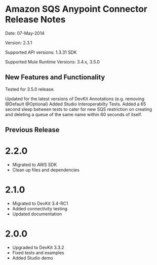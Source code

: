 Amazon SQS Anypoint Connector Release Notes
==========================================

Date: 07-May-2014

Version: 2.3.1

Supported API versions: 1.3.31 SDK

Supported Mule Runtime Versions: 3.4.x, 3.5.0

New Features and Functionality
------------------------------

Tested for 3.5.0 release.

Updated for the latest versions of DevKit Annotations (e.g. removing @Default @Optional)
Added Studio Interoperabilty Tests.
Added a 65 second sleep between tests to cater for new SQS restriction on creating and deleting a queue of the same name within 60 seconds of itself.

Previous Release
------------------------------

2.2.0
=====
- Migrated to AWS SDK
- Clean up files and dependencies

2.1.0
=====
- Migrated to DevKit 3.4-RC1
- Added connectivity testing
- Updated documentation

2.0.0
=====
- Upgraded to DevKit 3.3.2
- Fixed tests and examples
- Added Studio demo
